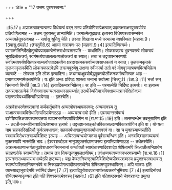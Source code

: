 +++
title = "17 उत्तमः पुरुषस्त्वन्यः"

+++
  
  
॥15.17॥ अप्राप्तत्वादन्यत्वस्य विधेयत्वं वदन् तस्य
प्रतियोगिसापेक्षत्वात् प्रकृतक्षराक्षरपुरुषयोरेव प्रतियोगित्वमाह --
उत्तमः पुरुषस्तु ताभ्यामिति। परमात्मेत्युदाहृतः इत्यस्य
विधेयपरत्वासम्भवेन अन्यत्वहेतुपरत्वमाह -- सर्वासु श्रुतिषु चेति। तस्याः
शिखाया मध्ये परमात्मा व्यवस्थितः \[महाना.9।13वासु.6महो.1।9चतुर्वेदो.6\]
आत्मा नारायणः परः \[महाना.9।4\] इत्यादिष्वित्यर्थः।
परमात्मेतिनिर्देशहेतुत्वोपपादकत्वेनोत्तरार्धमवतारयति -- कथमिति।
लोकशब्दस्य भुवनपरत्वे लोकत्रयं भूरादिलोकत्रयं;
स्वर्गमर्त्यपाताललक्षणलोकत्रयं वा स्यात्। तथा च तद्व्यापनभरणयोः
सर्वात्मत्वपर्यवसितपरमात्मत्वोपपादकत्वेन
क्षराक्षरात्मकसर्वान्यत्वसाधकत्वं न स्यात्। कृतकमकृतकं कृतकाकृतकमिति
लोकत्रयपरत्वेऽपि तत्रत्यपुरुषेषु लक्षणा स्वीकार्या ततो वरं
योगवृत्त्याश्रयणमित्यभिप्रेत्य व्याचष्टे -- लोक्यत इति लोक इत्यादिना।
कथमचाक्षुषयोर्बद्धमुक्तयोर्लोकनकर्मत्वमित्यत आह --
प्रमाणावगम्यमेतत्त्रयमिति। यः इति अन्तः प्रविष्टः शास्ता जनानां सर्वात्मा
\[चित्त्यु.11।1आ.3।11\] भर्त्ता सन् भ्रियमाणो बिभर्ति \[आ.3।14\]
इत्यादिकमत्राभिप्रेतम्। सः इति -- परमात्मेति निर्दिष्ट इत्यर्थः। यः
इत्यस्य तत्परत्वात्प्रत्येकं विशेषणानामन्यत्वसाधनसामर्थ्यात्
तदर्थस्थितिमात्रविवक्षायामत्रानपेक्षितोक्त्या
पदान्तरवैयर्थ्यादित्यभिप्रायेणाह -- इतश्चेति।  
  
अत्रावेशभरणेश्वरत्वानां कर्मकर्तृभावेन अन्यत्वोपस्थापकत्वम्; अव्ययत्वस्य
तु साक्षात्स्वभावविरोधादित्यभिप्रायेणाऽऽह -- अव्ययस्वभावो हीति।
एवमवान्तरवैषम्यं दर्शयिष्यतिअव्ययस्वभावतया व्यापनभरणैश्वर्यादियोगेन च
\[रा.भा.15।19\] इति। तत्सम्बन्धेन तदनुसारिण इति --
तदधीनजन्मविनाशादिक्लेशभाज इत्यर्थः।
तद्वज्ज्ञानसङ्कोचविकासलक्षणविकारयोगिन इति वा। योग्यता नाम सहकारिसन्निधौ
कुर्वत्स्वभावत्वं; सहकार्यभावप्रयुक्तकार्याभाववत्त्वं वा। सा च
मुक्तस्याप्यस्तीति स्वभावविरोधस्तत्राप्यविशिष्ट इत्याह --
अचित्सम्बन्धयोग्यतया पूर्वसम्बन्धिन इति। अनवच्छिन्नात्मव्ययत्वं
मुक्तस्यापि नास्तीति भावः। ईश्वरशब्दोऽत्र नानुपयुक्तसंज्ञामात्ररूप
इत्यभिप्रायेणाऽऽह -- तथैतस्येति।
अत्रात्मलक्षणान्तर्गतानुप्रवेशधारणनियमनानां कण्ठोक्तौ
स्वार्थधारणादिवशादेव शेषित्वमपि सिध्यतीत्यभिप्रायेण संग्रहश्लोके
स्वाम्योक्तिः। तथाच तत्र नियन्तृत्वमुपलक्षणीयम्।
एवंअव्ययत्वव्यापनभरणस्वाम्यैः \[रा.भा.16।1\]
इत्यनन्तराध्यायारम्भभाष्येऽपि द्रष्टव्यम्। यद्वा
केवलनियन्तृत्वादिविशिष्टेष्वपीश्वरशब्दस्य प्रयुक्तचरत्वाभावात्
स्वाम्योपश्लिष्टनियमनवेषे च निरूढप्रयोगत्वादीश्वरशब्देनैव
शेषित्वमप्युपस्थापितम्। अपि चात्रयः इति व्याप्त्याद्यानुवादेमयि सर्वमिदं
प्रोतम् \[7।7\] इत्यादिपुरोवादपरामर्शात्तत्प्रकरणेभूमिरापः \[7।4\]
इत्यादिनोक्तं शेषित्वमप्याकृष्यत इति पतिं विश्वस्यात्मेश्वरम्
\[महाना.1।6\] इति पतिशब्दस्थाने चेश्वरशब्दः प्रयुक्त इति,भावः।  
  
